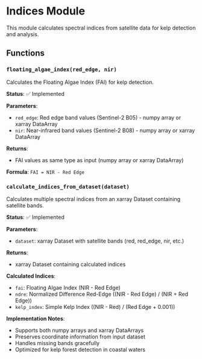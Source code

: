 # Indices Module

This module calculates spectral indices from satellite data for kelp detection and analysis.

## Functions

### `floating_algae_index(red_edge, nir)`

Calculates the Floating Algae Index (FAI) for kelp detection.

**Status**: ✅ Implemented

**Parameters**:
- `red_edge`: Red edge band values (Sentinel-2 B05) - numpy array or xarray DataArray
- `nir`: Near-infrared band values (Sentinel-2 B08) - numpy array or xarray DataArray

**Returns**:
- FAI values as same type as input (numpy array or xarray DataArray)

**Formula**: `FAI = NIR - Red Edge`

### `calculate_indices_from_dataset(dataset)`

Calculates multiple spectral indices from an xarray Dataset containing satellite bands.

**Status**: ✅ Implemented

**Parameters**:
- `dataset`: xarray Dataset with satellite bands (red, red_edge, nir, etc.)

**Returns**:
- xarray Dataset containing calculated indices

**Calculated Indices**:
- `fai`: Floating Algae Index (NIR - Red Edge)
- `ndre`: Normalized Difference Red-Edge ((NIR - Red Edge) / (NIR + Red Edge))
- `kelp_index`: Simple Kelp Index ((NIR - Red) / (Red Edge + 0.001))

**Implementation Notes**:
- Supports both numpy arrays and xarray DataArrays
- Preserves coordinate information from input dataset
- Handles missing bands gracefully
- Optimized for kelp forest detection in coastal waters

